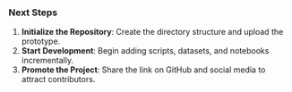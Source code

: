 ### **Next Steps**

1. **Initialize the Repository**: Create the directory structure and upload the prototype.
2. **Start Development**: Begin adding scripts, datasets, and notebooks incrementally.
3. **Promote the Project**: Share the link on GitHub and social media to attract contributors.
